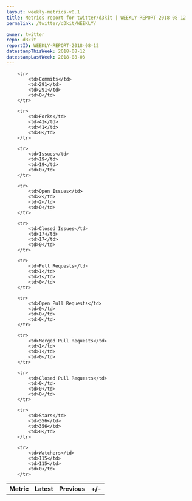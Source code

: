 ```yaml
---
layout: weekly-metrics-v0.1
title: Metrics report for twitter/d3kit | WEEKLY-REPORT-2018-08-12
permalink: /twitter/d3kit/WEEKLY/

owner: twitter
repo: d3kit
reportID: WEEKLY-REPORT-2018-08-12
datestampThisWeek: 2018-08-12
datestampLastWeek: 2018-08-03
---
```




<table style="width: 100%;">
    <tr>
        <th>Metric</th>
        <th>Latest</th>
        <th>Previous</th>
        <th>+/-</th>
    </tr>

        <tr>
            <td>Commits</td>
            <td>291</td>
            <td>291</td>
            <td>0</td>
        </tr>
        
        <tr>
            <td>Forks</td>
            <td>41</td>
            <td>41</td>
            <td>0</td>
        </tr>
        
        <tr>
            <td>Issues</td>
            <td>19</td>
            <td>19</td>
            <td>0</td>
        </tr>
        
        <tr>
            <td>Open Issues</td>
            <td>2</td>
            <td>2</td>
            <td>0</td>
        </tr>
        
        <tr>
            <td>Closed Issues</td>
            <td>17</td>
            <td>17</td>
            <td>0</td>
        </tr>
        
        <tr>
            <td>Pull Requests</td>
            <td>1</td>
            <td>1</td>
            <td>0</td>
        </tr>
        
        <tr>
            <td>Open Pull Requests</td>
            <td>0</td>
            <td>0</td>
            <td>0</td>
        </tr>
        
        <tr>
            <td>Merged Pull Requests</td>
            <td>1</td>
            <td>1</td>
            <td>0</td>
        </tr>
        
        <tr>
            <td>Closed Pull Requests</td>
            <td>0</td>
            <td>0</td>
            <td>0</td>
        </tr>
        
        <tr>
            <td>Stars</td>
            <td>356</td>
            <td>356</td>
            <td>0</td>
        </tr>
        
        <tr>
            <td>Watchers</td>
            <td>115</td>
            <td>115</td>
            <td>0</td>
        </tr>
        
</table>
